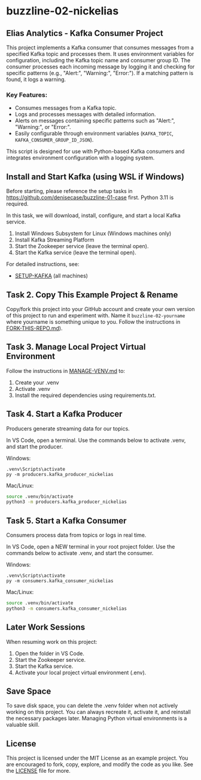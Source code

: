 # buzzline-02-nickelias
## Elias Analytics - Kafka Consumer Project

This project implements a Kafka consumer that consumes messages from a specified Kafka topic and processes them. It uses environment variables for configuration, including the Kafka topic name and consumer group ID. The consumer processes each incoming message by logging it and checking for specific patterns (e.g., "Alert:", "Warning:", "Error:"). If a matching pattern is found, it logs a warning.

### Key Features:
- Consumes messages from a Kafka topic.
- Logs and processes messages with detailed information.
- Alerts on messages containing specific patterns such as "Alert:", "Warning:", or "Error:".
- Easily configurable through environment variables (`KAFKA_TOPIC`, `KAFKA_CONSUMER_GROUP_ID_JSON`).

This script is designed for use with Python-based Kafka consumers and integrates environment configuration with a logging system.


## Install and Start Kafka (using WSL if Windows)

Before starting, please reference the setup tasks in <https://github.com/denisecase/buzzline-01-case> first. 
Python 3.11 is required. 

In this task, we will download, install, configure, and start a local Kafka service. 

1. Install Windows Subsystem for Linux (Windows machines only)
2. Install Kafka Streaming Platform
3. Start the Zookeeper service (leave the terminal open).
4. Start the Kafka service (leave the terminal open).

For detailed instructions, see:

- [SETUP-KAFKA](docs/SETUP-KAFKA.md) (all machines)


## Task 2. Copy This Example Project & Rename

Copy/fork this project into your GitHub account
and create your own version of this project to run and experiment with. 
Name it `buzzline-02-yourname` where yourname is something unique to you.
Follow the instructions in [FORK-THIS-REPO.md](https://github.com/denisecase/buzzline-01-case/blob/main/docs/FORK-THIS-REPO.md)).
    

## Task 3. Manage Local Project Virtual Environment

Follow the instructions in [MANAGE-VENV.md](https://github.com/denisecase/buzzline-01-case/blob/main/docs/MANAGE-VENV.md) to:
1. Create your .venv
2. Activate .venv
3. Install the required dependencies using requirements.txt.

## Task 4. Start a Kafka Producer

Producers generate streaming data for our topics.

In VS Code, open a terminal.
Use the commands below to activate .venv, and start the producer. 

Windows:
```shell
.venv\Scripts\activate
py -m producers.kafka_producer_nickelias
```

Mac/Linux:
```zsh
source .venv/bin/activate
python3 -m producers.kafka_producer_nickelias
```

## Task 5. Start a Kafka Consumer

Consumers process data from topics or logs in real time.

In VS Code, open a NEW terminal in your root project folder. 
Use the commands below to activate .venv, and start the consumer. 

Windows:
```shell
.venv\Scripts\activate
py -m consumers.kafka_consumer_nickelias
```

Mac/Linux:
```zsh
source .venv/bin/activate
python3 -m consumers.kafka_consumer_nickelias
```

## Later Work Sessions
When resuming work on this project:
1. Open the folder in VS Code. 
2. Start the Zookeeper service.
3. Start the Kafka service.
4. Activate your local project virtual environment (.env).

## Save Space
To save disk space, you can delete the .venv folder when not actively working on this project.
You can always recreate it, activate it, and reinstall the necessary packages later. 
Managing Python virtual environments is a valuable skill. 

## License
This project is licensed under the MIT License as an example project. 
You are encouraged to fork, copy, explore, and modify the code as you like. 
See the [LICENSE](LICENSE.txt) file for more.
